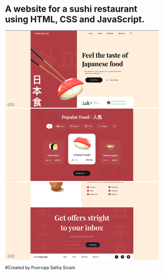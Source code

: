 # A website for a sushi restaurant using HTML, CSS and JavaScript. 

![HomePage](images/image1.png)
![FoodSection](images/image2.png)
![FooterSection](images/image3.png)

#Created by Poorvaja Satha Sivam
